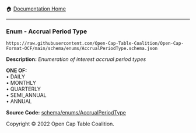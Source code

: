 :house: [Documentation Home](../../../README.md)

---

### Enum - Accrual Period Type

`https://raw.githubusercontent.com/Open-Cap-Table-Coalition/Open-Cap-Format-OCF/main/schema/enums/AccrualPeriodType.schema.json`

**Description:** _Enumeration of interest accrual period types_

**ONE OF:**</br>&bull; DAILY </br>&bull; MONTHLY </br>&bull; QUARTERLY </br>&bull; SEMI_ANNUAL </br>&bull; ANNUAL

**Source Code:** [schema/enums/AccrualPeriodType](../../../../schema/enums/AccrualPeriodType.schema.json)

Copyright © 2022 Open Cap Table Coalition.

